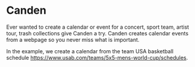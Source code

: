 # Canden

Ever wanted to create a calendar or event for a concert, sport team, artist tour, trash collections give Canden a try. Canden creates calendar events from a webpage so you never miss what is important.

In the example, we create a calendar from the team USA basketball schedule <https://www.usab.com/teams/5x5-mens-world-cup/schedules>.
